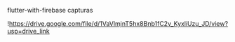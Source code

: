 flutter-with-firebase
capturas

!https://drive.google.com/file/d/1VaVlmjnT5hx8Bnb1fC2v_KyxliUzu_JD/view?usp=drive_link
